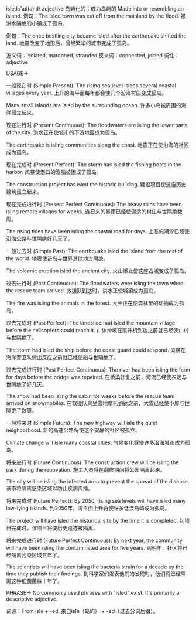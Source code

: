 isled:/ˈaɪl(ə)ld/
adjective
岛屿化的；成为岛屿的
Made into or resembling an island.
例句：The isled town was cut off from the mainland by the flood.  被洪水隔绝的小镇成了孤岛。

例句：The once bustling city became isled after the earthquake shifted the land.  地震改变了地形后，曾经繁华的城市变成了孤岛。

近义词：isolated, marooned, stranded
反义词：connected, joined
词性：adjective


USAGE->

一般现在时 (Simple Present):
The rising sea level isleds several coastal villages every year.  上升的海平面每年都会使几个沿海村庄变成孤岛。

Many small islands are isled by the surrounding ocean. 许多小岛被周围的海洋孤立起来。


现在进行时 (Present Continuous):
The floodwaters are isling the lower parts of the city. 洪水正在使城市的下游地区成为孤岛。

The earthquake is isling communities along the coast. 地震正在使沿海的社区成为孤岛。


现在完成时 (Present Perfect):
The storm has isled the fishing boats in the harbor.  风暴使港口的渔船被困成了孤岛。

The construction project has isled the historic building.  建设项目使这座历史建筑孤立起来。


现在完成进行时 (Present Perfect Continuous):
The heavy rains have been isling remote villages for weeks.  连日来的暴雨已经使偏远的村庄与世隔绝数周。

The rising tides have been isling the coastal road for days.  上涨的潮汐已经使沿海公路与世隔绝好几天了。


一般过去时 (Simple Past):
The earthquake isled the island from the rest of the world.  地震使该岛与世界其他地方隔绝。

The volcanic eruption isled the ancient city.  火山爆发使这座古城变成了孤岛。


过去进行时 (Past Continuous):
The floodwaters were isling the town when the rescue team arrived.  救援队到达时，洪水正使城镇成为孤岛。

The fire was isling the animals in the forest.  大火正在使森林里的动物成为孤岛。


过去完成时 (Past Perfect):
The landslide had isled the mountain village before the helicopters could reach it.  山体滑坡在直升机到达之前就已经使山村与世隔绝了。

The storm had isled the ship before the coast guard could respond.  风暴在海岸警卫队做出反应之前就已经使船与世隔绝了。


过去完成进行时 (Past Perfect Continuous):
The river had been isling the farm for days before the bridge was repaired.  在桥梁修复之前，河流已经使农场与世隔绝了好几天。

The snow had been isling the cabin for weeks before the rescue team arrived on snowmobiles.  在救援队乘坐雪地摩托到达之前，大雪已经使小屋与世隔绝了数周。


一般将来时 (Simple Future):
The new highway will isle the quiet neighborhood.  新的高速公路将使这个安静的社区被孤立。

Climate change will isle many coastal cities.  气候变化将使许多沿海城市成为孤岛。


将来进行时 (Future Continuous):
The construction crew will be isling the park during the renovation.  施工人员将在翻修期间将公园隔离起来。

The city will be isling the infected area to prevent the spread of the disease.  该市将隔离感染区域以防止疾病传播。


将来完成时 (Future Perfect):
By 2050, rising sea levels will have isled many low-lying islands.  到2050年，海平面上升将使许多低洼岛屿成为孤岛。

The project will have isled the historical site by the time it is completed.  到项目完成时，该项目将使历史遗迹被隔离。


将来完成进行时 (Future Perfect Continuous):
By next year, the community will have been isling the contaminated area for five years.  到明年，社区将已经隔离污染区域五年了。

The scientists will have been isling the bacteria strain for a decade by the time they publish their findings.  到科学家们发表他们的发现时，他们将已经隔离这种细菌菌株十年了。


PHRASE->
No commonly used phrases with "isled" exist. It's primarily a descriptive adjective.


词源：From isle + -ed.  来自isle（岛屿） + -ed（过去分词后缀）。
